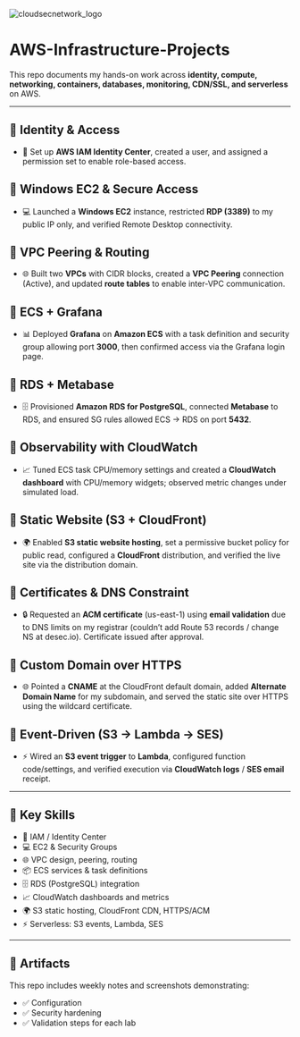 ![cloudsecnetwork_logo](https://github.com/user-attachments/assets/fcf78e3a-d7d6-44ad-a405-4d4d87f49050)

# AWS-Infrastructure-Projects

This repo documents my hands-on work across **identity, compute, networking, containers, databases, monitoring, CDN/SSL, and serverless** on AWS.

---

## 📅 Identity & Access

- 🔑 Set up **AWS IAM Identity Center**, created a user, and assigned a permission set to enable role-based access.

## 📅 Windows EC2 & Secure Access

- 💻 Launched a **Windows EC2** instance, restricted **RDP (3389)** to my public IP only, and verified Remote Desktop connectivity.

## 📅 VPC Peering & Routing

- 🌐 Built two **VPCs** with CIDR blocks, created a **VPC Peering** connection (Active), and updated **route tables** to enable inter-VPC communication.

## 📅 ECS + Grafana

- 📊 Deployed **Grafana** on **Amazon ECS** with a task definition and security group allowing port **3000**, then confirmed access via the Grafana login page.

## 📅 RDS + Metabase

- 🗄️ Provisioned **Amazon RDS for PostgreSQL**, connected **Metabase** to RDS, and ensured SG rules allowed ECS → RDS on port **5432**.

## 📅 Observability with CloudWatch

- 📈 Tuned ECS task CPU/memory settings and created a **CloudWatch dashboard** with CPU/memory widgets; observed metric changes under simulated load.

## 📅 Static Website (S3 + CloudFront)

- 🌍 Enabled **S3 static website hosting**, set a permissive bucket policy for public read, configured a **CloudFront** distribution, and verified the live site via the distribution domain.

## 📅 Certificates & DNS Constraint

- 🔒 Requested an **ACM certificate** (us-east-1) using **email validation** due to DNS limits on my registrar (couldn’t add Route 53 records / change NS at desec.io). Certificate issued after approval.

## 📅 Custom Domain over HTTPS

- 🌐 Pointed a **CNAME** at the CloudFront default domain, added **Alternate Domain Name** for my subdomain, and served the static site over HTTPS using the wildcard certificate.

## 📅 Event-Driven (S3 → Lambda → SES)

- ⚡ Wired an **S3 event trigger** to **Lambda**, configured function code/settings, and verified execution via **CloudWatch logs** / **SES email** receipt.

---

## 🔑 Key Skills

- 🔐 IAM / Identity Center
- 💻 EC2 & Security Groups
- 🌐 VPC design, peering, routing
- 📦 ECS services & task definitions
- 🗄️ RDS (PostgreSQL) integration
- 📈 CloudWatch dashboards and metrics
- 🌍 S3 static hosting, CloudFront CDN, HTTPS/ACM
- ⚡ Serverless: S3 events, Lambda, SES

---

## 📂 Artifacts

This repo includes weekly notes and screenshots demonstrating:

- ✅ Configuration
- ✅ Security hardening
- ✅ Validation steps for each lab
